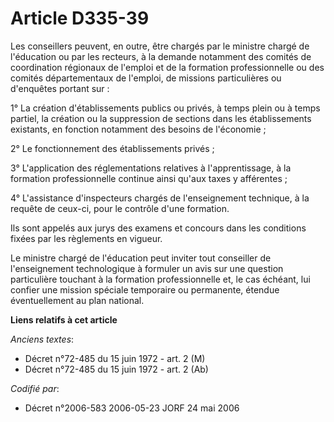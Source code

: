 # Article D335-39

Les conseillers peuvent, en outre, être chargés par le ministre chargé de l'éducation ou par les recteurs, à la demande
notamment des comités de coordination régionaux de l'emploi et de la formation professionnelle ou des comités départementaux
de l'emploi, de missions particulières ou d'enquêtes portant sur :

1° La création d'établissements publics ou privés, à temps plein ou à temps partiel, la création ou la suppression de
sections dans les établissements existants, en fonction notamment des besoins de l'économie ;

2° Le fonctionnement des établissements privés ;

3° L'application des réglementations relatives à l'apprentissage, à la formation professionnelle continue ainsi qu'aux taxes
y afférentes ;

4° L'assistance d'inspecteurs chargés de l'enseignement technique, à la requête de ceux-ci, pour le contrôle d'une formation.

Ils sont appelés aux jurys des examens et concours dans les conditions fixées par les règlements en vigueur.

Le ministre chargé de l'éducation peut inviter tout conseiller de l'enseignement technologique à formuler un avis sur une
question particulière touchant à la formation professionnelle et, le cas échéant, lui confier une mission spéciale temporaire
ou permanente, étendue éventuellement au plan national.

**Liens relatifs à cet article**

_Anciens textes_:

  - Décret n°72-485 du 15 juin 1972 - art. 2 (M)
  - Décret n°72-485 du 15 juin 1972 - art. 2 (Ab)

_Codifié par_:

  - Décret n°2006-583 2006-05-23 JORF 24 mai 2006
